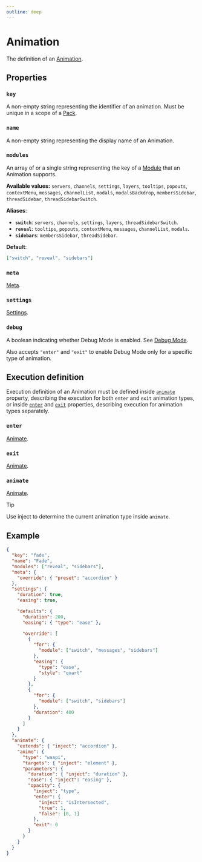 ```yaml
---
outline: deep
---
```


# Animation

The definition of an [Animation](/usage/basics#animations).

## Properties

### `key`

A non-empty string representing the identifier of an animation. Must be unique in a scope of a [Pack](./pack).

### `name`

A non-empty string representing the display name of an Animation.

### `modules` <Badge type="info" text="optional" />

An array of or a single string representing the key of a [Module](/usage/modules) that an Animation supports.

**Available values:** `servers`, `channels`, `settings`, `layers`, `tooltips`, `popouts`, `contextMenu`, `messages`,
`channelList`, `modals`, `modalsBackdrop`, `membersSidebar`, `threadSidebar`, `threadSidebarSwitch`.

**Aliases**:
- **`switch`**: `servers`, `channels`, `settings`, `layers`, `threadSidebarSwitch`.
- **`reveal`**: `tooltips`, `popouts`, `contextMenu`, `messages`, `channelList`, `modals`.
- **`sidebars`**: `membersSidebar`, `threadSidebar`.

**Default**:
```json
["switch", "reveal", "sidebars"]
```

### `meta` <Badge type="info" text="optional" />

[Meta](./meta).

### `settings` <Badge type="info" text="optional" />

[Settings](./settings).

### `debug` <Badge type="info" text="optional" />

A boolean indicating whether Debug Mode is enabled. See [Debug Mode](/create/debug-mode).

Also accepts `"enter"` and `"exit"` to enable Debug Mode only for a specific type of animation.

## Execution definition

Execution definition of an Animation must be defined inside [`animate`](./animation#animate) property,
describing the execution for both `enter` and `exit` animation types,
or inside [`enter`](./animation#enter) and [`exit`](./animation#exit) properties,
describing execution for animation types separately.

### `enter` <Badge type="info" text="optional" />

[Animate](./animate).

### `exit` <Badge type="info" text="optional" />

[Animate](./animate).

### `animate` <Badge type="info" text="optional" />

[Animate](./animate).

> [!TIP]
> Use inject <InjectRef inject="type" /> to determine the current animation type inside `animate`.

## Example

```json
{
  "key": "fade",
  "name": "Fade",
  "modules": ["reveal", "sidebars"],
  "meta": {
    "override": { "preset": "accordion" }
  },
  "settings": {
    "duration": true,
    "easing": true,

    "defaults": {
      "duration": 200,
      "easing": { "type": "ease" },

      "override": [
        {
          "for": {
            "module": ["switch", "messages", "sidebars"]
          },
          "easing": {
            "type": "ease",
            "style": "quart"
          }
        },
        {
          "for": {
            "module": ["switch", "sidebars"]
          },
          "duration": 400
        }
      ]
    }
  },
  "animate": {
    "extends": { "inject": "accordion" },
    "anime": {
      "type": "waapi",
      "targets": { "inject": "element" },
      "parameters": {
        "duration": { "inject": "duration" },
        "ease": { "inject": "easing" },
        "opacity": {
          "inject": "type",
          "enter": {
            "inject": "isIntersected",
            "true": 1,
            "false": [0, 1]
          },
          "exit": 0
        }
      }
    }
  }
}
```